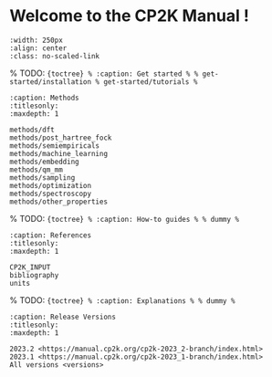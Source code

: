 # Welcome to the CP2K Manual !

```{image} _static/cp2k_manual_logo.png
:width: 250px
:align: center
:class: no-scaled-link
```

% TODO: `{toctree} % :caption: Get started % % get-started/installation % get-started/tutorials % `

```{toctree}
:caption: Methods
:titlesonly:
:maxdepth: 1

methods/dft
methods/post_hartree_fock
methods/semiempiricals
methods/machine_learning
methods/embedding
methods/qm_mm
methods/sampling
methods/optimization
methods/spectroscopy
methods/other_properties
```

% TODO: `{toctree} % :caption: How-to guides % % dummy % `

```{toctree}
:caption: References
:titlesonly:
:maxdepth: 1

CP2K_INPUT
bibliography
units
```

% TODO: `{toctree} % :caption: Explanations % % dummy % `

```{toctree}
:caption: Release Versions
:titlesonly:
:maxdepth: 1

2023.2 <https://manual.cp2k.org/cp2k-2023_2-branch/index.html>
2023.1 <https://manual.cp2k.org/cp2k-2023_1-branch/index.html>
All versions <versions>
```
